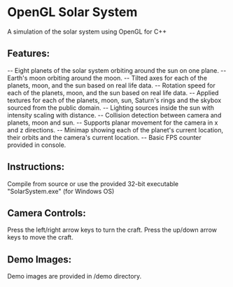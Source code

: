 # OpenGL Solar System
A simulation of the solar system using OpenGL for C++

## Features:
  -- Eight planets of the solar system orbiting around the sun on one plane.
  -- Earth's moon orbiting around the moon.
  -- Tilted axes for each of the planets, moon, and the sun based on real life data.
  -- Rotation speed for each of the planets, moon, and the sun based on real life data.
  -- Applied textures for each of the planets, moon, sun, Saturn's rings and the skybox sourced from the public domain.
  -- Lighting sources inside the sun with intensity scaling with distance.
  -- Collision detection between camera and planets, moon and sun.
  -- Supports planar movement for the camera in x and z directions.
  -- Minimap showing each of the planet's current location, their orbits and the camera's current location.
  -- Basic FPS counter provided in console.

## Instructions:
Compile from source or use the provided 32-bit executable "SolarSystem.exe" (for Windows OS)

## Camera Controls:
Press the left/right arrow keys to turn the craft.
Press the up/down arrow keys to move the craft.

## Demo Images:
Demo images are provided in /demo directory.

